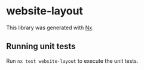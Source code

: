 # website-layout

This library was generated with [Nx](https://nx.dev).

## Running unit tests

Run `nx test website-layout` to execute the unit tests.
